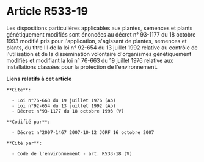 # Article R533-19

Les dispositions particulières applicables aux plantes, semences et plants génétiquement modifiés sont énoncées au décret n°
93-1177 du 18 octobre 1993 modifié pris pour l'application, s'agissant de plantes, semences et plants, du titre III de la loi
n° 92-654 du 13 juillet 1992 relative au contrôle de l'utilisation et de la dissémination volontaire d'organismes
génétiquement modifiés et modifiant la loi n° 76-663 du 19 juillet 1976 relative aux installations classées pour la
protection de l'environnement.

**Liens relatifs à cet article**

	**Cite**:

	  - Loi n°76-663 du 19 juillet 1976 (Ab)
	  - Loi n°92-654 du 13 juillet 1992 (Ab)
	  - Décret n°93-1177 du 18 octobre 1993 (V)

	**Codifié par**:

	  - Décret n°2007-1467 2007-10-12 JORF 16 octobre 2007

	**Cité par**:

	  - Code de l'environnement - art. R533-18 (V)
